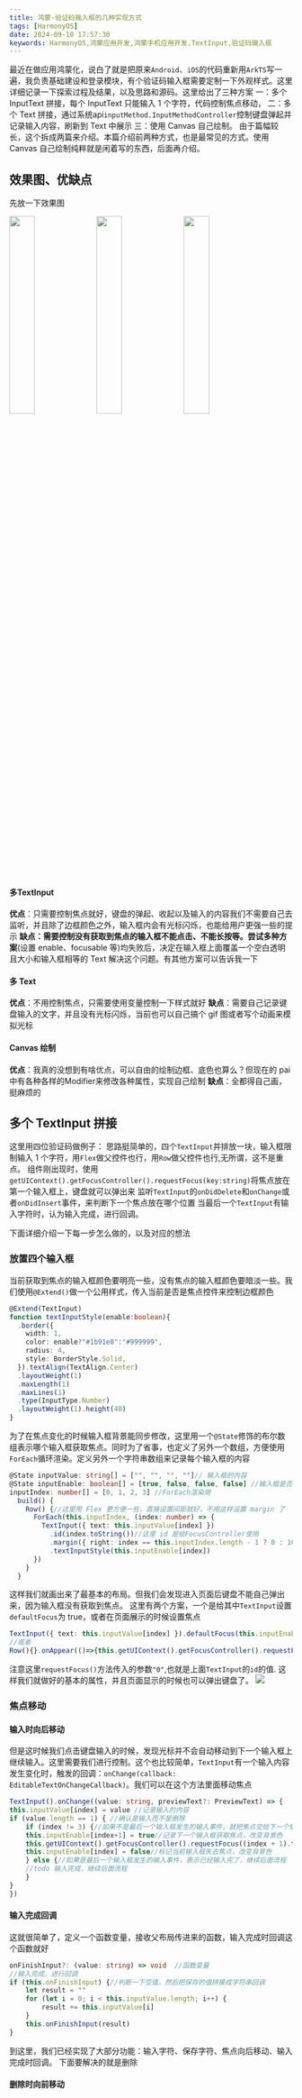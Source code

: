 ```yaml
---
title: 鸿蒙-验证码输入框的几种实现方式
tags: [HarmonyOS]
date: 2024-09-10 17:57:30
keywords: HarmonyOS,鸿蒙应用开发,鸿蒙手机应用开发,TextInput,验证码输入框
---
```


最近在做应用鸿蒙化，说白了就是把原来`Android`、`iOS`的代码重新用`ArkTS`写一遍，我负责基础建设和登录模块，有个验证码输入框需要定制一下外观样式。这里详细记录一下探索过程及结果，以及思路和源码。这里给出了三种方案
一：多个 InputText 拼接，每个 InputText 只能输入 1 个字符，代码控制焦点移动，
二：多个 Text 拼接，通过系统api`inputMethod.InputMethodController`控制键盘弹起并记录输入内容，刷新到 Text 中展示
三：使用 Canvas 自己绘制。
由于篇幅较长，这个拆成两篇来介绍。本篇介绍前两种方式，也是最常见的方式。使用Canvas 自己绘制纯粹就是闲着写的东西，后面再介绍。

<!-- more -->

## 效果图、优缺点
先放一下效果图
<div>
<img src='/image/HarmonyOS/verification_code/four_text_input.gif' width='30%' heigh='30%'/>
<img src='/image/HarmonyOS/verification_code/four_text.gif' width='30%' heigh='30%'/>
<img src='/image/HarmonyOS/verification_code/canvas_input.gif' width='30%' heigh='30%'/>
</div>

#### 多TextInput
**优点**：只需要控制焦点就好，键盘的弹起、收起以及输入的内容我们不需要自己去监听，并且除了边框颜色之外，输入框内会有光标闪烁，也能给用户更强一些的提示
**缺点：需要控制没有获取到焦点的输入框不能点击、不能长按等。尝试多种方案**(设置 enable、focusable 等)均失败后，决定在输入框上面覆盖一个空白透明且大小和输入框相等的 Text 解决这个问题。有其他方案可以告诉我一下

#### 多 Text
**优点**：不用控制焦点，只需要使用变量控制一下样式就好
**缺点**：需要自己记录键盘输入的文字，并且没有光标闪烁，当前也可以自己搞个 gif 图或者写个动画来模拟光标

#### Canvas 绘制
**优点**：我真的没想到有啥优点，可以自由的绘制边框、底色也算么？但现在的 pai 中有各种各样的Modifier来修改各种属性，实现自己绘制
**缺点**：全都得自己画，挺麻烦的

## 多个 TextInput 拼接
这里用四位验证码做例子：
思路挺简单的，四个`TextInput`并排放一块，输入框限制输入 1 个字符，用`Flex`做父控件也行，用`Row`做父控件也行,无所谓，这不是重点。
组件刚出现时，使用`getUIContext().getFocusController().requestFocus(key:string)`将焦点放在第一个输入框上，键盘就可以弹出来
监听`TextInput`的`onDidDelete`和`onChange`或者`onDidInsert`事件，来判断下一个焦点放在哪个位置
当最后一个`TextInput`有输入字符时，认为输入完成，进行回调。

下面详细介绍一下每一步怎么做的，以及对应的想法

### 放置四个输入框

当前获取到焦点的输入框颜色要明亮一些，没有焦点的输入框颜色要暗淡一些。我们使用`@Extend()`做一个公用样式，传入当前是否是焦点控件来控制边框颜色

``` TypeScript
@Extend(TextInput)
function textInputStyle(enable:boolean){
  .border({
    width: 1,
    color: enable?"#1b91e0":"#999999",
    radius: 4,
    style: BorderStyle.Solid,
  }).textAlign(TextAlign.Center)
  .layoutWeight(1)
  .maxLength(1)
  .maxLines(1)
  .type(InputType.Number)
  .layoutWeight(1).height(40)
}
```
为了在焦点变化的时候输入框背景能同步修改，这里用一个`@State`修饰的布尔数组表示哪个输入框获取焦点。同时为了省事，也定义了另外一个数组，方便使用 `ForEach`循环渲染。定义另外一个字符串数组来记录每个输入框的内容
``` TypeScript
@State inputValue: string[] = ["", "", "", ""]// 输入框的内容
@State inputEnable: boolean[] = [true, false, false, false] //输入框是否获取焦点
inputIndex: number[] = [0, 1, 2, 3] //ForEach渲染用
  build() {
    Row() {//这里用 Flex 更方便一些，直接设置间距就好，不用这样设置 margin 了
      ForEach(this.inputIndex, (index: number) => {
        TextInput({ text: this.inputValue[index] })
          .id(index.toString())//这里 id 是给FocusController使用
          .margin({ right: index == this.inputIndex.length - 1 ? 0 : 10 })
          .textInputStyle(this.inputEnable[index])
      })
    }
  }
```
这样我们就画出来了最基本的布局。但我们会发现进入页面后键盘不能自己弹出来，因为输入框没有获取到焦点。
这里有两个方案，一个是给其中`TextInput`设置`defaultFocus`为 true，或者在页面展示的时候设置焦点
``` TypeScript
TextInput({ text: this.inputValue[index] }).defaultFocus(this.inputEnable[index])
//或者
Row(){}.onAppear(()=>{this.getUIContext().getFocusController().requestFocus("0")})
```
注意这里`requestFocus()`方法传入的参数`"0"`,也就是上面`TextInput`的`id`的值.
这样我们就做好的基本的属性，并且页面显示的时候也可以弹出键盘了。
![](image/HarmonyOS/verification_code/four_textinput_base.png)

### 焦点移动

#### 输入时向后移动
但是这时候我们点击键盘输入的时候，发现光标并不会自动移动到下一个输入框上继续输入。这里需要我们进行控制。这个也比较简单，`TextInput`有一个输入内容发生变化时，触发的回调：`onChange(callback: EditableTextOnChangeCallback)`。我们可以在这个方法里面移动焦点

``` TypeScript
TextInput().onChange((value: string, previewText?: PreviewText) => {
this.inputValue[index] = value //记录输入的内容
if (value.length == 1) { //确认是输入而不是删除
    if (index != 3) {//如果不是最后一个输入框发生的输入事件，就把焦点交给下一个输入框
    this.inputEnable[index+1] = true//记录下一个输入框获取焦点，改变背景色
    this.getUIContext().getFocusController().requestFocus((index + 1).toString())//下一个输入框获取焦点
    this.inputEnable[index] = false//标记当前输入框失去焦点，改变背景色
    } else {//如果是最后一个输入框发生的输入事件，表示已经输入完了，继续后面流程
    //todo 输入完成，继续后面流程
    }
}
})
```

#### 输入完成回调
这就很简单了，定义一个函数变量，接收父布局传进来的函数，输入完成时回调这个函数就好

``` TypeScript
onFinishInput?: (value: string) => void  //函数变量
//输入完成，进行回调
if (this.onFinishInput) {//判断一下空值，然后把保存的值拼接成字符串回调
    let result = ""
    for (let i = 0; i < this.inputValue.length; i++) {
        result += this.inputValue[i]
    }
    this.onFinishInput(result)
}
```
到这里，我们已经实现了大部分功能：输入字符、保存字符、焦点向后移动、输入完成时回调。
下面要解决的就是删除

#### 删除时向前移动

